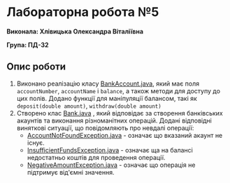 # Лабораторна робота №5

**Виконала: Хлівицька Олександра Віталіївна**

**Група: ПД-32**

## Опис роботи

1. Виконано реалізацію класу [BankAccount.java](BankAccount.java), який має поля `accountNumber`, `accountName` і `balance`, а також методи для доступу до цих полів. Додано функції для маніпуляції балансом, такі як `deposit(double amount)`, `withdraw(double amount)`
2. Створено клас [Bank.java](Bank.java) , який відповідає за створення банківських акаунтів та виконання різноманітних операцій. Додані відповідні виняткові ситуації, що повідомляють про невдалі операції:
   - [AccountNotFoundException.java](exceptions/AccountNotFoundException.java) - означає що вказаний акаунт не існує.
   - [InsufficientFundsException.java](exceptions/InsufficientFundsException.java) - означає ща на балансі недостатньо коштів для проведення операції.
   - [NegativeAmountException.java](exceptions/NegativeAmountException.java) - означає що операція не підтримує від'ємні значення.

